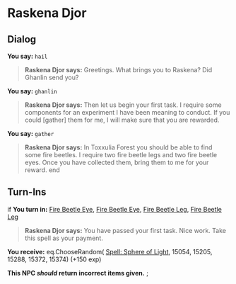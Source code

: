 # Raskena Djor


## Dialog

**You say:** `hail`



>**Raskena Djor says:** Greetings. What brings you to Raskena? Did Ghanlin send you?

**You say:** `ghanlin`


>**Raskena Djor says:** Then let us begin your first task. I require some components for an experiment I have been meaning to conduct. If you could [gather] them for me, I will make sure that you are rewarded.

**You say:** `gather`


>**Raskena Djor says:** In Toxxulia Forest you should be able to find some fire beetles. I require two fire beetle legs and two fire beetle eyes. Once you have collected them, bring them to me for your reward.
end

## Turn-Ins




if **You turn in:** [Fire Beetle Eye](/item/10307), [Fire Beetle Eye](/item/10307), [Fire Beetle Leg](/item/13250), [Fire Beetle Leg](/item/13250)


>**Raskena Djor says:** You have passed your first task. Nice work. Take this spell as your payment.


 **You receive:** eq.ChooseRandom( [Spell: Sphere of Light](/item/15373), 15054, 15205, 15288, 15372, 15374) (+150 exp)

**This NPC *should* return incorrect items given.**
;
